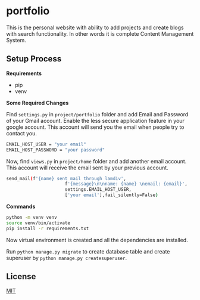 # portfolio

This is the personal website with ability to add projects and create blogs with search functionality. In other words it is complete Content Management System.

## Setup Process

**Requirements** 
- pip
- venv 

**Some Required Changes**
            
Find ```settings.py``` in ```project/portfolio``` folder and add Email and Password of your Gmail account. Enable the less secure application feature in your google account. This account will send you the email when people try to contact you.

```bash
EMAIL_HOST_USER = "your email"
EMAIL_HOST_PASSWORD = "your password"
```
Now, find ```views.py``` in ```project/home``` folder and add another email account. This account will receive the email sent by your previous account.

```bash
send_mail(f'{name} sent mail through lamdiv',
                      f'{message}\n\nname: {name} \nemail: {email}',
                      settings.EMAIL_HOST_USER,
                      ['your email'],fail_silently=False)
```


**Commands**

```bash
python -m venv venv
source venv/bin/activate 
pip install -r requirements.txt
```
Now virtual environment is created and all the dependencies are installed.

Run ```python manage.py migrate``` to create database table and create superuser by ```python manage.py createsuperuser```.



## License
[MIT](https://choosealicense.com/licenses/mit/)
